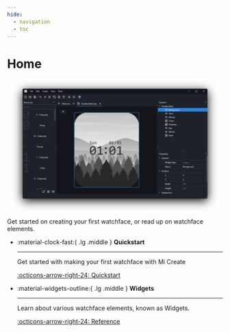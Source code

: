 ```yaml
---
hide:
  - navigation
  - toc
---
```


# Home
<style>
img {
  display: block;
  margin-left: auto;
  margin-right: auto;
}
</style>
<img src="/Images/window.png" alt="Window" width="900"/>

Get started on creating your first watchface, or read up on watchface elements.
   
<div class="grid cards" markdown>

-   :material-clock-fast:{ .lg .middle } __Quickstart__

    ---

    Get started with making your first watchface with Mi Create

    [:octicons-arrow-right-24: Quickstart](quickstart/intro.md)

-   :material-widgets-outline:{ .lg .middle } __Widgets__

    ---

    Learn about various watchface elements, known as Widgets.

    [:octicons-arrow-right-24: Reference](widgets)

</div>